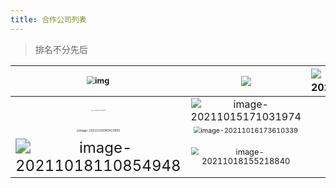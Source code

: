 ```yaml
---
title: 合作公司列表
---
```


>排名不分先后

| <img src="https://www.lovol.com/upload/images/2020/11/10/3845459ef3274b09ae87019796b5be29.png" alt="img" style="zoom: 80%;" /> | ![](https://gitee.com/eeasy/picbed/raw/master/img/202011/image-20211015163119361.png) | ![image-20211015163157383](https://gitee.com/eeasy/picbed/raw/master/img/202011/image-20211015163157383.png) |
| :----------------------------------------------------------: | :----------------------------------------------------------: | :----------------------------------------------------------: |
| <img src="https://gitee.com/eeasy/picbed/raw/master/img/202011/image-20211015170312912.png" alt="image-20211015170312912" style="zoom: 10%;" /> | ![image-20211015171031974](https://gitee.com/eeasy/picbed/raw/master/img/202011/image-20211015171031974.png) | <img src="https://gitee.com/eeasy/picbed/raw/master/img/202011/image-20211015171548357.png" alt="image-20211015171548357" style="zoom:18%;" /> |
| <img src="https://gitee.com/eeasy/picbed/raw/master/img/202011/image-20211016080423993.png" alt="image-20211016080423993" style="zoom:28%;" /> | <img src="https://gitee.com/eeasy/picbed/raw/master/img/202011/image-20211016173610339.png" alt="image-20211016173610339" style="zoom: 67%;" /> | <img src="https://gitee.com/eeasy/picbed/raw/master/img/202011/image-20211018085005961.png" alt="image-20211018085005961" style="zoom: 25%;" /> |
| <img src="https://gitee.com/eeasy/picbed/raw/master/img/202011/image-20211018110854948.png" alt="image-20211018110854948" style="zoom:150%;" /> | <img src="https://gitee.com/eeasy/picbed/raw/master/img/202011/image-20211018155218840.png" alt="image-20211018155218840" style="zoom:80%;" /> |                                                              |

